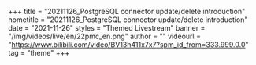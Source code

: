 +++
    title = "20211126_PostgreSQL connector update/delete introduction"
    hometitle = "20211126_PostgreSQL connector update/delete introduction"
    date = "2021-11-26"
    styles = "Themed Livestream"
    banner = "/img/videos/live/en/22pmc_en.png"
    author = ""
    videourl = "https://www.bilibili.com/video/BV13h411x7x7?spm_id_from=333.999.0.0" 
    tag = "theme"
+++
